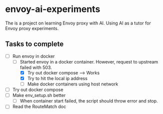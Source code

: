# envoy-ai-experiments

The is a project on learning Envoy proxy with AI. Using AI as a tutor for Envoy proxy experiments. 

## Tasks to complete
- [ ] Run envoy in docker
  - [ ] Started envoy in a docker container. However, request to upstream failed with 503.  
    - [X] Try out docker compose --> Works
    - [X] Try to hit the local ip address
    - [ ] Make docker containers using host network
- [ ] Try out docker compose
- [ ] Make env_setup.sh better
  - [ ] When container start failed, the script should throw error and stop. 
- [ ] Read the RouteMatch doc 